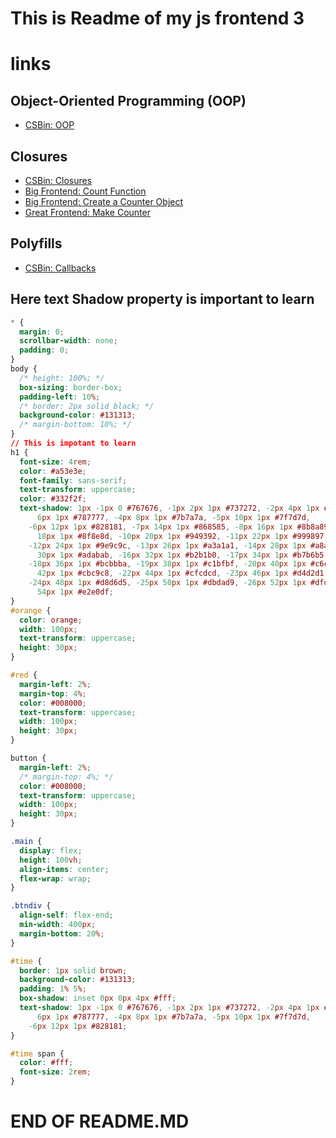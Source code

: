 # This is Readme of my js frontend 3

# links

## Object-Oriented Programming (OOP)
- [CSBin: OOP](http://csbin.io/oop)

## Closures
- [CSBin: Closures](http://csbin.io/closures)
- [Big Frontend: Count Function](https://bigfrontend.dev/problem/count-function)
- [Big Frontend: Create a Counter Object](https://bigfrontend.dev/problem/create-a-counter-object)
- [Great Frontend: Make Counter](https://www.greatfrontend.com/questions/javascript/make-counter)

## Polyfills
- [CSBin: Callbacks](http://csbin.io/callbacks)

## Here text Shadow property is important to learn
```css
* {
  margin: 0;
  scrollbar-width: none;
  padding: 0;
}
body {
  /* height: 100%; */
  box-sizing: border-box;
  padding-left: 10%;
  /* border: 2px solid black; */
  background-color: #131313;
  /* margin-bottom: 10%; */
}
// This is impotant to learn
h1 {
  font-size: 4rem;
  color: #a53e3e;
  font-family: sans-serif;
  text-transform: uppercase;
  color: #332f2f;
  text-shadow: 1px -1px 0 #767676, -1px 2px 1px #737272, -2px 4px 1px #767474, -3px
      6px 1px #787777, -4px 8px 1px #7b7a7a, -5px 10px 1px #7f7d7d,
    -6px 12px 1px #828181, -7px 14px 1px #868585, -8px 16px 1px #8b8a89, -9px
      18px 1px #8f8e8d, -10px 20px 1px #949392, -11px 22px 1px #999897,
    -12px 24px 1px #9e9c9c, -13px 26px 1px #a3a1a1, -14px 28px 1px #a8a6a6, -15px
      30px 1px #adabab, -16px 32px 1px #b2b1b0, -17px 34px 1px #b7b6b5,
    -18px 36px 1px #bcbbba, -19px 38px 1px #c1bfbf, -20px 40px 1px #c6c4c4, -21px
      42px 1px #cbc9c8, -22px 44px 1px #cfcdcd, -23px 46px 1px #d4d2d1,
    -24px 48px 1px #d8d6d5, -25px 50px 1px #dbdad9, -26px 52px 1px #dfdddc, -27px
      54px 1px #e2e0df;
}
#orange {
  color: orange;
  width: 100px;
  text-transform: uppercase;
  height: 30px;
}

#red {
  margin-left: 2%;
  margin-top: 4%;
  color: #008000;
  text-transform: uppercase;
  width: 100px;
  height: 30px;
}

button {
  margin-left: 2%;
  /* margin-top: 4%; */
  color: #008000;
  text-transform: uppercase;
  width: 100px;
  height: 30px;
}

.main {
  display: flex;
  height: 100vh;
  align-items: center;
  flex-wrap: wrap;
}

.btndiv {
  align-self: flex-end;
  min-width: 400px;
  margin-bottom: 20%;
}

#time {
  border: 1px solid brown;
  background-color: #131313;
  padding: 1% 5%;
  box-shadow: inset 0px 0px 4px #fff;
  text-shadow: 1px -1px 0 #767676, -1px 2px 1px #737272, -2px 4px 1px #767474, -3px
      6px 1px #787777, -4px 8px 1px #7b7a7a, -5px 10px 1px #7f7d7d,
    -6px 12px 1px #828181;
}

#time span {
  color: #fff;
  font-size: 2rem;
}
```

# END OF README.MD
